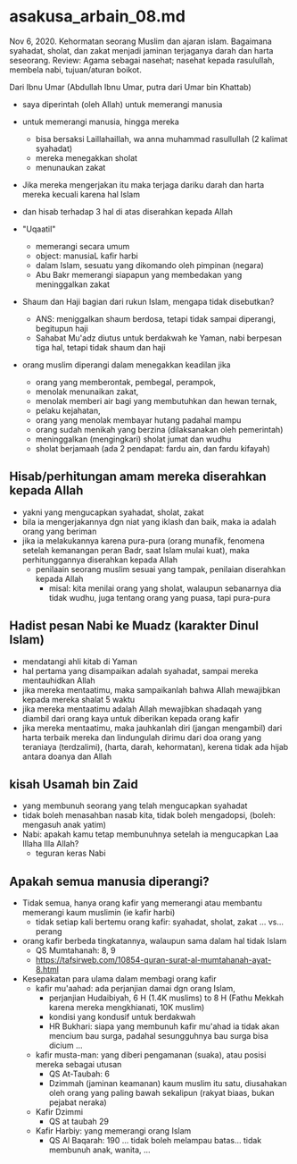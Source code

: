 # asakusa_arbain_08.md
Nov 6, 2020.
Kehormatan seorang Muslim dan ajaran islam.
Bagaimana syahadat, sholat, dan zakat menjadi jaminan terjaganya darah dan harta seseorang.
Review: Agama sebagai nasehat; nasehat kepada rasulullah, membela nabi, tujuan/aturan boikot.

Dari Ibnu Umar (Abdullah Ibnu Umar, putra dari Umar bin Khattab)
* saya diperintah (oleh Allah) untuk memerangi manusia
* untuk memerangi manusia, hingga mereka 
  * bisa bersaksi Laillahaillah, wa anna muhammad rasullullah (2 kalimat syahadat)
  * mereka menegakkan sholat
  * menunaukan zakat
* Jika mereka mengerjakan itu maka terjaga dariku darah dan harta mereka kecuali karena hal Islam
* dan hisab terhadap 3 hal di atas diserahkan kepada Allah
* "Uqaatil"
  * memerangi secara umum
  * object: manusiaL kafir harbi
  * dalam Islam, sesuatu yang dikomando oleh pimpinan (negara)
  * Abu Bakr memerangi siapapun yang membedakan yang meninggalkan zakat

* Shaum dan Haji bagian dari rukun Islam, mengapa tidak disebutkan?
  * ANS: meniggalkan shaum berdosa, tetapi tidak sampai diperangi, begitupun haji
  * Sahabat Mu'adz diutus untuk berdakwah ke Yaman, nabi berpesan tiga hal, 
    tetapi tidak shaum dan haji
  
* orang muslim diperangi dalam menegakkan keadilan jika
  * orang yang memberontak, pembegal, perampok, 
  * menolak menunaikan zakat,
  * menolak memberi air bagi yang membutuhkan dan hewan ternak,
  * pelaku kejahatan, 
  * orang yang menolak membayar hutang padahal mampu
  * orang sudah menikah yang berzina (dilaksanakan oleh pemerintah)
  * meninggalkan (mengingkari) sholat jumat dan wudhu
  * sholat berjamaah (ada 2 pendapat: fardu ain, dan fardu kifayah)
  
## Hisab/perhitungan amam mereka diserahkan kepada Allah
* yakni yang mengucapkan syahadat, sholat, zakat
* bila ia mengerjakannya dgn niat yang iklash dan baik, maka ia adalah orang yang beriman
* jika ia melakukannya karena pura-pura (orang munafik, fenomena setelah kemanangan peran Badr, 
  saat Islam mulai kuat), maka perhitunggannya diserahkan kepada Allah
  * penilaain seorang muslim sesuai yang tampak, penilaian diserahkan kepada Allah
    * misal: kita menilai orang yang sholat, walaupun sebanarnya dia tidak wudhu, 
      juga tentang orang yang puasa, tapi pura-pura

## Hadist pesan Nabi ke Muadz (karakter Dinul Islam)
* mendatangi ahli kitab di Yaman
* hal pertama yang disampaikan adalah syahadat, sampai mereka mentauhidkan Allah
* jika mereka mentaatimu, maka sampaikanlah bahwa Allah mewajibkan kepada mereka shalat 5 waktu
* jika mereka mentaatimu adalah Allah mewajibkan shadaqah yang diambil dari orang kaya untuk 
  diberikan kepada orang kafir
* jika mereka mentaatimu, maka jauhkanlah diri (jangan mengambil) dari harta terbaik mereka dan
  lindungulah dirimu dari doa orang yang teraniaya (terdzalimi), (harta, darah, kehormatan),
  kerena tidak ada hijab antara doanya dan Allah

## kisah Usamah bin Zaid
* yang membunuh seorang yang telah mengucapkan syahadat
* tidak boleh menasahban nasab kita, tidak boleh mengadopsi, (boleh: mengasuh anak yatim)
* Nabi: apakah kamu tetap membunuhnya setelah ia mengucapkan Laa Illaha Illa Allah?
  * teguran keras Nabi
  
## Apakah semua manusia diperangi?
* Tidak semua, hanya orang kafir yang memerangi atau membantu memerangi kaum muslimin 
  (ie kafir harbi)
  * tidak setiap kali bertemu orang kafir: syahadat, sholat, zakat ... vs... perang
* orang kafir berbeda tingkatannya, walaupun sama dalam hal tidak Islam
  * QS Mumtahanah: 8, 9
  * https://tafsirweb.com/10854-quran-surat-al-mumtahanah-ayat-8.html
* Kesepakatan para ulama dalam membagi orang kafir
  * kafir mu'aahad: ada perjanjian damai dgn orang Islam,
    * perjanjian Hudaibiyah, 6 H (1.4K muslims) to 8 H 
      (Fathu Mekkah karena mereka mengkhianati, 10K muslim)
    * kondisi yang kondusif untuk berdakwah
    * HR Bukhari: siapa yang membunuh kafir mu'ahad ia tidak akan mencium bau surga,
      padahal sesungguhnya bau surga bisa dicium ...
   * kafir musta-man: yang diberi pengamanan (suaka), atau posisi mereka sebagai utusan
     * QS At-Taubah: 6
     * Dzimmah (jaminan keamanan) kaum muslim itu satu, diusahakan oleh orang yang paling bawah sekalipun (rakyat biaas, bukan pejabat neraka)
   * Kafir Dzimmi
     * QS at taubah 29
   * Kafir Harbiy: yang memerangi orang Islam
     * QS Al Baqarah: 190 ... tidak boleh melampau batas... tidak membunuh anak, wanita, ...
